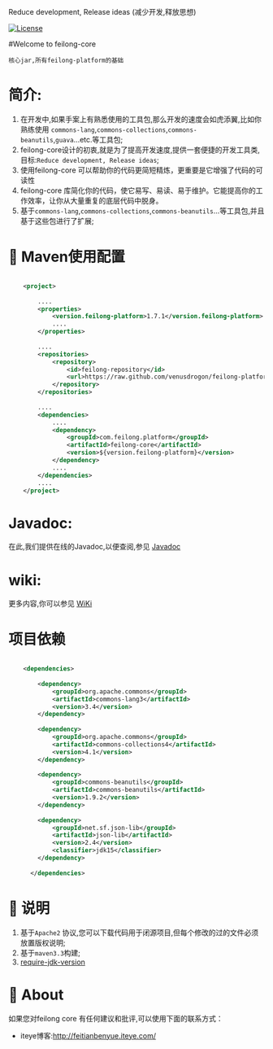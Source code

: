 Reduce development, Release ideas (减少开发,释放思想)

[![License](http://img.shields.io/:license-apache-blue.svg)](http://www.apache.org/licenses/LICENSE-2.0.html)

#Welcome to feilong-core

`核心jar,所有feilong-platform的基础`

# 简介:

1. 在开发中,如果手案上有熟悉使用的工具包,那么开发的速度会如虎添翼,比如你熟练使用 `commons-lang`,`commons-collections`,`commons-beanutils`,`guava`...etc.等工具包;
1. feilong-core设计的初衷,就是为了提高开发速度,提供一套便捷的开发工具类,目标:`Reduce development, Release ideas`;
1. 使用feilong-core 可以帮助你的代码更简短精炼，更重要是它增强了代码的可读性
1. feilong-core 库简化你的代码，使它易写、易读、易于维护。它能提高你的工作效率，让你从大量重复的底层代码中脱身。
1. 基于`commons-lang`,`commons-collections`,`commons-beanutils`...等工具包,并且基于这些包进行了扩展;


# :dragon: Maven使用配置

```XML

	<project>
	
		....
		<properties>
			<version.feilong-platform>1.7.1</version.feilong-platform>
			....
		</properties>
		
		....
		<repositories>
			<repository>
				<id>feilong-repository</id>
				<url>https://raw.github.com/venusdrogon/feilong-platform/repository</url>
			</repository>
		</repositories>
		
		....
		<dependencies>
			....
			<dependency>
				<groupId>com.feilong.platform</groupId>
				<artifactId>feilong-core</artifactId>
				<version>${version.feilong-platform}</version>
			</dependency>
			....
		</dependencies>
		....
	</project>
```

# Javadoc:
在此,我们提供在线的Javadoc,以便查阅,参见 [Javadoc](http://venusdrogon.github.io/feilong-platform/javadocs/feilong-core/) 

# wiki:
更多内容,你可以参见 [WiKi](https://github.com/venusdrogon/feilong-core/wiki) 


# 项目依赖

```XML

	<dependencies>
	
	    <dependency>
			<groupId>org.apache.commons</groupId>
			<artifactId>commons-lang3</artifactId>
			<version>3.4</version>
	    </dependency>
	    
	    <dependency>
			<groupId>org.apache.commons</groupId>
			<artifactId>commons-collections4</artifactId>
			<version>4.1</version>
	    </dependency>
	    
	    <dependency>
			<groupId>commons-beanutils</groupId>
			<artifactId>commons-beanutils</artifactId>
			<version>1.9.2</version>
	    </dependency>
	    
	    <dependency>
			<groupId>net.sf.json-lib</groupId>
			<artifactId>json-lib</artifactId>
			<version>2.4</version>
			<classifier>jdk15</classifier>
	    </dependency>
	    
	  </dependencies>
```


# :memo: 说明

1. 基于`Apache2` 协议,您可以下载代码用于闭源项目,但每个修改的过的文件必须放置版权说明;
1. 基于`maven3.3`构建;
1. [require-jdk-version](https://github.com/venusdrogon/feilong-core/wiki/require-jdk-version)


# :panda_face: About

如果您对feilong core 有任何建议和批评,可以使用下面的联系方式：

* iteye博客:http://feitianbenyue.iteye.com/